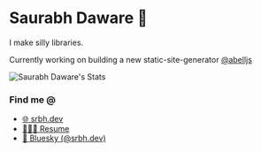 # Saurabh Daware 🌻

I make silly libraries. 

Currently working on building a new static-site-generator [@abelljs](https://github.com/abelljs)

<picture>
  <source
    srcset="https://github-readme-stats.vercel.app/api?username=saurabhdaware&theme=react&show_icons=true&hide_border=true&include_all_commits=true&count_private=true&rank_icon=percentile&hide=issues,contribs&show_icons=true"
    media="(prefers-color-scheme: dark)"
  />
  <source
    srcset="https://github-readme-stats.vercel.app/api?username=saurabhdaware&theme=graywhite&show_icons=true&hide_border=false&include_all_commits=true&count_private=true&rank_icon=percentile&hide=issues,contribs&show_icons=true"
    media="(prefers-color-scheme: light), (prefers-color-scheme: no-preference)"
  />
  <img alt="Saurabh Daware's Stats" src="https://github-readme-stats.vercel.app/api?username=saurabhdaware&theme=graywhite&show_icons=true&hide_border=false&include_all_commits=true&count_private=true&rank_icon=percentile&hide=issues,contribs&show_icons=true" />
</picture>

### Find me @

- [🌐 srbh.dev](https://srbh.dev/)
- [🧑🏻‍💻 Resume](https://saurabhdaware.in/resume)
- [🦋 Bluesky (@srbh.dev)](https://bsky.app/profile/srbh.dev)



